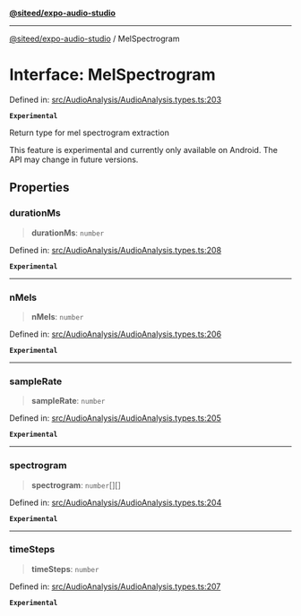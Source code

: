 [**@siteed/expo-audio-studio**](../README.md)

***

[@siteed/expo-audio-studio](../README.md) / MelSpectrogram

# Interface: MelSpectrogram

Defined in: [src/AudioAnalysis/AudioAnalysis.types.ts:203](https://github.com/deeeed/expo-audio-stream/blob/cbd4a23f12073e71995f65e1ad122e720eefa920/packages/expo-audio-studio/src/AudioAnalysis/AudioAnalysis.types.ts#L203)

**`Experimental`**

Return type for mel spectrogram extraction

 This feature is experimental and currently only available on Android.
The API may change in future versions.

## Properties

### durationMs

> **durationMs**: `number`

Defined in: [src/AudioAnalysis/AudioAnalysis.types.ts:208](https://github.com/deeeed/expo-audio-stream/blob/cbd4a23f12073e71995f65e1ad122e720eefa920/packages/expo-audio-studio/src/AudioAnalysis/AudioAnalysis.types.ts#L208)

**`Experimental`**

***

### nMels

> **nMels**: `number`

Defined in: [src/AudioAnalysis/AudioAnalysis.types.ts:206](https://github.com/deeeed/expo-audio-stream/blob/cbd4a23f12073e71995f65e1ad122e720eefa920/packages/expo-audio-studio/src/AudioAnalysis/AudioAnalysis.types.ts#L206)

**`Experimental`**

***

### sampleRate

> **sampleRate**: `number`

Defined in: [src/AudioAnalysis/AudioAnalysis.types.ts:205](https://github.com/deeeed/expo-audio-stream/blob/cbd4a23f12073e71995f65e1ad122e720eefa920/packages/expo-audio-studio/src/AudioAnalysis/AudioAnalysis.types.ts#L205)

**`Experimental`**

***

### spectrogram

> **spectrogram**: `number`[][]

Defined in: [src/AudioAnalysis/AudioAnalysis.types.ts:204](https://github.com/deeeed/expo-audio-stream/blob/cbd4a23f12073e71995f65e1ad122e720eefa920/packages/expo-audio-studio/src/AudioAnalysis/AudioAnalysis.types.ts#L204)

**`Experimental`**

***

### timeSteps

> **timeSteps**: `number`

Defined in: [src/AudioAnalysis/AudioAnalysis.types.ts:207](https://github.com/deeeed/expo-audio-stream/blob/cbd4a23f12073e71995f65e1ad122e720eefa920/packages/expo-audio-studio/src/AudioAnalysis/AudioAnalysis.types.ts#L207)

**`Experimental`**
